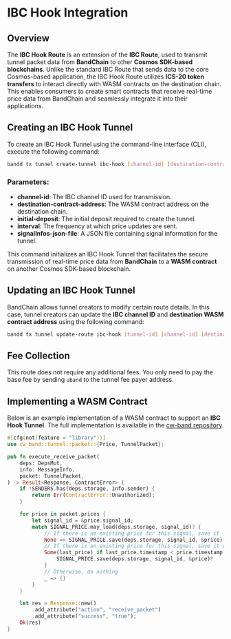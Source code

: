 # IBC Hook Integration

## Overview

The **IBC Hook Route** is an extension of the **IBC Route**, used to transmit tunnel packet data from **BandChain** to other **Cosmos SDK-based blockchains**. Unlike the standard IBC Route that sends data to the core Cosmos-based application, the IBC Hook Route utilizes **ICS-20 token transfers** to interact directly with WASM contracts on the destination chain. This enables consumers to create smart contracts that receive real-time price data from BandChain and seamlessly integrate it into their applications.

## Creating an IBC Hook Tunnel

To create an IBC Hook Tunnel using the command-line interface (CLI), execute the following command:

```bash
bandd tx tunnel create-tunnel ibc-hook [channel-id] [destination-contract-address] [initial-deposit] [interval] [signalInfos-json-file]
```

### Parameters:

- **channel-id**: The IBC channel ID used for transmission.
- **destination-contract-address**: The WASM contract address on the destination chain.
- **initial-deposit**: The initial deposit required to create the tunnel.
- **interval**: The frequency at which price updates are sent.
- **signalInfos-json-file**: A JSON file containing signal information for the tunnel.

This command initializes an IBC Hook Tunnel that facilitates the secure transmission of real-time price data from **BandChain** to a **WASM contract** on another Cosmos SDK-based blockchain.

## Updating an IBC Hook Tunnel

BandChain allows tunnel creators to modify certain route details. In this case, tunnel creators can update the **IBC channel ID** and **destination WASM contract address** using the following command:

```bash
bandd tx tunnel update-route ibc-hook [tunnel-id] [channel-id] [destination-contract-address]
```

## Fee Collection

This route does not require any additional fees. You only need to pay the base fee by sending `uband` to the tunnel fee payer address.

## Implementing a WASM Contract

Below is an example implementation of a WASM contract to support an **IBC Hook Tunnel**. The full implementation is available in the [cw-band repository](https://github.com/bandprotocol/cw-band/blob/main/contracts/tunnel-consumer-ibc-hook).

```rust
#[cfg(not(feature = "library"))]
use cw_band::tunnel::packet::{Price, TunnelPacket};

pub fn execute_receive_packet(
    deps: DepsMut,
    info: MessageInfo,
    packet: TunnelPacket,
) -> Result<Response, ContractError> {
    if !SENDERS.has(deps.storage, info.sender) {
        return Err(ContractError::Unauthorized);
    }

    for price in packet.prices {
        let signal_id = &price.signal_id;
        match SIGNAL_PRICE.may_load(deps.storage, signal_id)? {
            // If there is no existing price for this signal, save it
            None => SIGNAL_PRICE.save(deps.storage, signal_id, &price)?,
            // If there is an existing price for this signal, save it only if it is newer
            Some(last_price) if last_price.timestamp < price.timestamp => {
                SIGNAL_PRICE.save(deps.storage, signal_id, &price)?
            }
            // Otherwise, do nothing
            _ => {}
        }
    }

    let res = Response::new()
        .add_attribute("action", "receive_packet")
        .add_attribute("success", "true");
    Ok(res)
}
```
